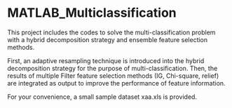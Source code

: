 # MATLAB_Multiclassification
This project includes the codes to solve the multi-classification problem with a hybrid decomposition strategy and ensemble feature selection methods.

First, an adaptive resampling technique is introduced into the hybrid decomposition strategy for the purpose of multi-classification. Then, the results of multiple Filter feature selection methods (IG, Chi-square, relief) are integrated as output to improve the performance of feature information.

For your convenience, a small sample dataset xaa.xls is provided. 
